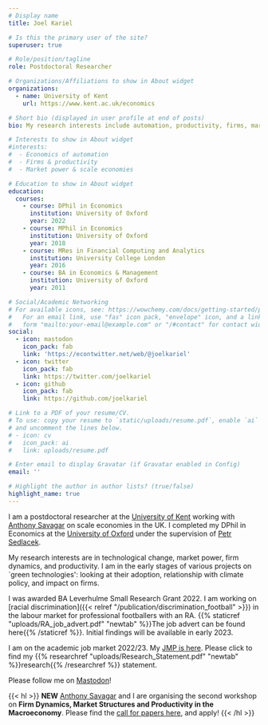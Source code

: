 ```yaml
---
# Display name
title: Joel Kariel

# Is this the primary user of the site?
superuser: true

# Role/position/tagline
role: Postdoctoral Researcher

# Organizations/Affiliations to show in About widget
organizations:
  - name: University of Kent
    url: https://www.kent.ac.uk/economics

# Short bio (displayed in user profile at end of posts)
bio: My research interests include automation, productivity, firms, market power, applied econometrics.

# Interests to show in About widget
#interests:
#  - Economics of automation
#  - Firms & productivity
#  - Market power & scale economies

# Education to show in About widget
education:
  courses:
    - course: DPhil in Economics
      institution: University of Oxford
      year: 2022
    - course: MPhil in Economics
      institution: University of Oxford
      year: 2018
    - course: MRes in Financial Computing and Analytics
      institution: University College London
      year: 2016
    - course: BA in Economics & Management
      institution: University of Oxford
      year: 2011

# Social/Academic Networking
# For available icons, see: https://wowchemy.com/docs/getting-started/page-builder/#icons
#   For an email link, use "fas" icon pack, "envelope" icon, and a link in the
#   form "mailto:your-email@example.com" or "/#contact" for contact widget.
social:
  - icon: mastodon
    icon_pack: fab
    link: 'https://econtwitter.net/web/@joelkariel'
  - icon: twitter
    icon_pack: fab
    link: https://twitter.com/joelkariel
  - icon: github
    icon_pack: fab
    link: https://github.com/joelkariel

# Link to a PDF of your resume/CV.
# To use: copy your resume to `static/uploads/resume.pdf`, enable `ai` icons in `params.toml`,
# and uncomment the lines below.
# - icon: cv
#   icon_pack: ai
#   link: uploads/resume.pdf

# Enter email to display Gravatar (if Gravatar enabled in Config)
email: ''

# Highlight the author in author lists? (true/false)
highlight_name: true
---
```


I am a postdoctoral researcher at the [University of Kent](https://www.kent.ac.uk/economics) working with [Anthony Savagar](https://www.asavagar.com/) on scale economies in the UK. I completed my DPhil in Economics at the [University of Oxford](https://www.economics.ox.ac.uk/) under the supervision of [Petr Sedlacek](https://users.ox.ac.uk/~econ0506/). 

My research interests are in technological change, market power, firm dynamics, and productivity. I am in the early stages of various projects on `green technologies': looking at their adoption, relationship with climate policy, and impact on firms.

I was awarded BA Leverhulme Small Research Grant 2022. I am working on [racial discrimination]({{< relref "/publication/discrimination_football" >}}) in the labour market for professional footballers with an RA. {{% staticref "uploads/RA_job_advert.pdf" "newtab" %}}The job advert can be found here{{% /staticref %}}. Initial findings will be available in early 2023.

I am on the academic job market 2022/23. My [JMP is here](https://www.joelkariel.com/publication/returns_to_scale/returns_to_scale.pdf). Please click to find my {{% researchref "uploads/Research_Statement.pdf" "newtab" %}}research{{% /researchref %}} statement.

Please follow me on <a rel="me" href="https://econtwitter.net/@joelkariel">Mastodon</a>!

{{< hl >}} **NEW** 
[Anthony Savagar](https://www.asavagar.com/) and I are organising the second workshop on **Firm Dynamics, Market Structures and Productivity in the Macroeconomy**. Please find the [call for papers here](https://drive.google.com/file/d/10QdbgyDxOru-8gYwvn6D57dprIbuIuuN/view?usp=sharing), and apply!
{{< /hl >}}





